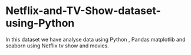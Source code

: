 # Netflix-and-TV-Show-dataset-using-Python
In this dataset we have analyse data using Python , Pandas matplotlib and seaborn using Netflix tv show and movies.
